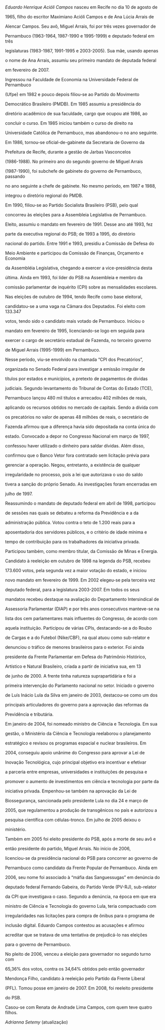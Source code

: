 

*Eduardo Henrique Acióli Campos* nasceu em Recife no dia 10 de agosto de

1965, filho do escritor Maximiano Acióli Campos e de Ana Lúcia Arrais de

Alencar Campos. Seu avô, Miguel Arrais, foi por três vezes governador de

Pernambuco (1963-1964, 1987-1990 e 1995-1999) e deputado federal em três

legislaturas (1983-1987, 1991-1995 e 2003-2005). Sua mãe, usando apenas

o nome de Ana Arrais, assumiu seu primeiro mandato de deputada federal

em fevereiro de 2007.



Ingressou na Faculdade de Economia na Universidade Federal de Pernambuco

(Ufpe) em 1982 e pouco depois filiou-se ao Partido do Movimento

Democrático Brasileiro (PMDB). Em 1985 assumiu a presidência do

diretório acadêmico de sua faculdade, cargo que ocupou até 1986, ao

concluir o curso. Em 1985 iniciou também o curso de direito na

Universidade Católica de Pernambuco, mas abandonou-o no ano seguinte. 



Em 1986, tornou-se oficial-de-gabinete da Secretaria de Governo da

Prefeitura de Recife, durante a gestão de Jarbas Vasconcelos

(1986-1988). No primeiro ano do segundo governo de Miguel Arrais

(1987-1990), foi subchefe de gabinete do governo de Pernambuco, passando

no ano seguinte a chefe de gabinete. No mesmo período, em 1987 e 1988,

integrou o diretório regional do PMDB.



Em 1990, filiou-se ao Partido Socialista Brasileiro (PSB), pelo qual

concorreu às eleições para a Assembleia Legislativa de Pernambuco.

Eleito, assumiu o mandato em fevereiro de 1991. Desse ano até 1993, fez

parte da executiva regional do PSB; de 1993 a 1995, do diretório

nacional do partido. Entre 1991 e 1993, presidiu a Comissão de Defesa do

Meio Ambiente e participou da Comissão de Finanças, Orçamento e Economia

da Assembléia Legislativa, chegando a exercer a vice-presidência desta

última. Ainda em 1993, foi líder do PSB na Assembleia e membro da

comissão parlamentar de inquérito (CPI) sobre as mensalidades escolares.



Nas eleições de outubro de 1994, tendo Recife como base eleitoral,

candidatou-se a uma vaga na Câmara dos Deputados. Foi eleito com 133.347

votos, tendo sido o candidato mais votado de Pernambuco. Iniciou o

mandato em fevereiro de 1995, licenciando-se logo em seguida para

exercer o cargo de secretário estadual de Fazenda, no terceiro governo

de Miguel Arrais (1995-1999) em Pernambuco.



Nesse período, viu-se envolvido na chamada “CPI dos Precatórios”,

organizada no Senado Federal para investigar a emissão irregular de

títulos por estados e municípios, a pretexto de pagamentos de dívidas

judiciais. Segundo levantamento do Tribunal de Contas do Estado (TCE),

Pernambuco lançou 480 mil títulos e arrecadou 402 milhões de reais,

aplicando os recursos obtidos no mercado de capitais. Sendo a dívida com

os precatórios no valor de apenas 48 milhões de reais, o secretário de

Fazenda afirmou que a diferença havia sido depositada na conta única do

estado. Convocado a depor no Congresso Nacional em março de 1997,

confessou haver utilizado o dinheiro para saldar dívidas. Além disso,

confirmou que o Banco Vetor fora contratado sem licitação prévia para

gerenciar a operação. Negou, entretanto, a existência de qualquer

irregularidade no processo, pois a lei que autorizava o uso do saldo

tivera a sanção do próprio Senado. As investigações foram encerradas em

julho de 1997.



Reassumindo o mandato de deputado federal em abril de 1998, participou

de sessões nas quais se debateu a reforma da Previdência e a da

administração pública. Votou contra o teto de 1.200 reais para a

aposentadoria dos servidores públicos, e o critério de idade mínima e

tempo de contribuição para os trabalhadores da iniciativa privada.

Participou também, como membro titular, da Comissão de Minas e Energia.



Candidato à reeleição em outubro de 1998 na legenda do PSB, recebeu

173.600 votos, pela segunda vez a maior votação do estado, e iniciou

novo mandato em fevereiro de 1999. Em 2002 elegeu-se pela terceira vez

deputado federal, para a legislatura 2003-2007. Em todos os seus

mandatos recebeu destaque na avaliação do Departamento Intersindical de

Assessoria Parlamentar (DIAP) e por três anos consecutivos manteve-se na

lista dos cem parlamentares mais influentes do Congresso, de acordo com

aquela instituição. Participou de várias CPIs, destacando-se a do Roubo

de Cargas e a do Futebol (Nike/CBF), na qual atuou como sub-relator e

denunciou o tráfico de menores brasileiros para o exterior. Foi ainda

presidente da Frente Parlamentar em Defesa do Patrimônio Histórico,

Artístico e Natural Brasileiro, criada a partir de iniciativa sua, em 13

de junho de 2000. A frente tinha natureza suprapartidária e foi a

primeira intervenção do Parlamento nacional no setor. Iniciado o governo

de Luís Inácio Lula da Silva em janeiro de 2003, destacou-se como um dos

principais articuladores do governo para a aprovação das reformas da

Previdência e tributária.



Em janeiro de 2004, foi nomeado ministro de Ciência e Tecnologia. Em sua

gestão, o Ministério da Ciência e Tecnologia reelaborou o planejamento

estratégico e revisou os programas espacial e nuclear brasileiros. Em

2004, conseguiu apoio unânime do Congresso para aprovar a Lei de

Inovação Tecnológica, cujo principal objetivo era incentivar e efetivar

a parceria entre empresas, universidades e instituições de pesquisa e

promover o aumento de investimentos em ciência e tecnologia por parte da

iniciativa privada. Empenhou-se também na aprovação da Lei de

Biossegurança, sancionada pelo presidente Lula no dia 24 e março de

2005, que regulamentou a produção de transgênicos no país e autorizou a

pesquisa científica com células-tronco. Em julho de 2005 deixou o

ministério.



Também em 2005 foi eleito presidente do PSB, após a morte de seu avô e

então presidente do partido, Miguel Arrais. No início de 2006,

licenciou-se da presidência nacional do PSB para concorrer ao governo de

Pernambuco como candidato da Frente Popular de Pernambuco. Ainda em

2006, seu nome foi associado à “máfia das Sanguessugas” em denúncia do

deputado federal Fernando Gabeira, do Partido Verde (PV-RJ), sub-relator

da CPI que investigava o caso. Segundo a denúncia, na época em que era

ministro de Ciência e Tecnologia do governo Lula, teria compactuado com

irregularidades nas licitações para compra de ônibus para o programa de

inclusão digital. Eduardo Campos contestou as acusações e afirmou

acreditar que se tratava de uma tentativa de prejudicá-lo nas eleições

para o governo de Pernambuco.



No pleito de 2006, venceu a eleição para governador no segundo turno com

65,36% dos votos, contra os 34,64% obtidos pelo então governador

Mendonça Filho, candidato à reeleição pelo Partido da Frente Liberal

(PFL). Tomou posse em janeiro de 2007. Em 2008, foi reeleito presidente

do PSB.



Casou-se com Renata de Andrade Lima Campos, com quem teve quatro filhos.



*Adrianna Setemy* (atualização)



